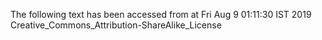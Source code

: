 The following text has been accessed from at Fri Aug 9 01:11:30 IST 2019
Creative_Commons_Attribution-ShareAlike_License
